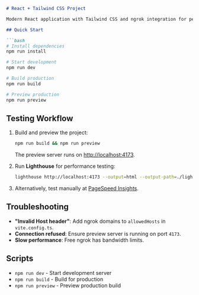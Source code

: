 ````markdown
# React + Tailwind CSS Project

Modern React application with Tailwind CSS and ngrok integration for performance testing.

## Quick Start

```bash
# Install dependencies
npm run install

# Start development
npm run dev

# Build production
npm run build

# Preview production
npm run preview
````

## Testing Workflow

1. Build and preview the project:

   ```bash
   npm run build && npm run preview
   ```

   The preview server runs on [http://localhost:4173](http://localhost:4173).



2. Run **Lighthouse** for performance testing:

   ```bash
   lighthouse http://localhost:4173 --output=html --output-path=./lighthouse-complete.html
   ```

3. Alternatively, test manually at [PageSpeed Insights](https://pagespeed.web.dev).

## Troubleshooting

* **"Invalid Host header"**: Add ngrok domains to `allowedHosts` in `vite.config.ts`.
* **Connection refused**: Ensure preview server is running on port `4173`.
* **Slow performance**: Free ngrok has bandwidth limits.

## Scripts

* `npm run dev` - Start development server
* `npm run build` - Build for production
* `npm run preview` - Preview production build

```